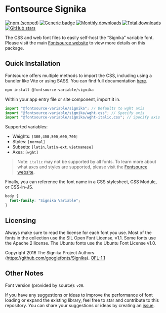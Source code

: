 # Fontsource Signika

[![npm (scoped)](https://img.shields.io/npm/v/@fontsource-variable/signika?color=brightgreen)](https://www.npmjs.com/package/@fontsource-variable/signika) [![Generic badge](https://img.shields.io/badge/fontsource-passing-brightgreen)](https://github.com/fontsource/fontsource) [![Monthly downloads](https://badgen.net/npm/dm/@fontsource-variable/signika)](https://github.com/fontsource/fontsource) [![Total downloads](https://badgen.net/npm/dt/@fontsource-variable/signika)](https://github.com/fontsource/fontsource) [![GitHub stars](https://img.shields.io/github/stars/fontsource/fontsource.svg?style=social&label=Star)](https://github.com/fontsource/fontsource/stargazers)

The CSS and web font files to easily self-host the “Signika” variable font. Please visit the main [Fontsource website](https://fontsource.org/fonts/signika) to view more details on this package.

## Quick Installation

Fontsource offers multiple methods to import the CSS, including using a bundler like Vite or using SASS. You can find full documentation [here](https://fontsource.org/docs/getting-started/introduction).

```javascript
npm install @fontsource-variable/signika
```

Within your app entry file or site component, import it in.

```javascript
import "@fontsource-variable/signika"; // Defaults to wght axis
import "@fontsource-variable/signika/wght.css"; // Specify axis
import "@fontsource-variable/signika/wght-italic.css"; // Specify axis and style
```

Supported variables:
- Weights: `[300,400,500,600,700]`
- Styles: `[normal]`
- Subsets: `[latin,latin-ext,vietnamese]`
- Axes: `[wght]`

> Note: `italic` may not be supported by all fonts. To learn more about what axes and styles are supported, please visit the [Fontsource website](https://fontsource.org/fonts/signika).

Finally, you can reference the font name in a CSS stylesheet, CSS Module, or CSS-in-JS.

```css
body {
  font-family: "Signika Variable";
}
```

## Licensing
Always make sure to read the license for each font you use. Most of the fonts in the collection use the SIL Open Font License, v1.1. Some fonts use the Apache 2 license. The Ubuntu fonts use the Ubuntu Font License v1.0.

Copyright 2018 The Signika Project Authors (https://github.com/googlefonts/Signika).
[OFL-1.1](http://scripts.sil.org/OFL)

## Other Notes
Font version (provided by source): `v20`.

If you have any suggestions or ideas to improve the performance of font loading or expand the existing library, feel free to star and contribute to this repository. You can share your suggestions or ideas by creating an [issue](https://github.com/fontsource/fontsource/issues).